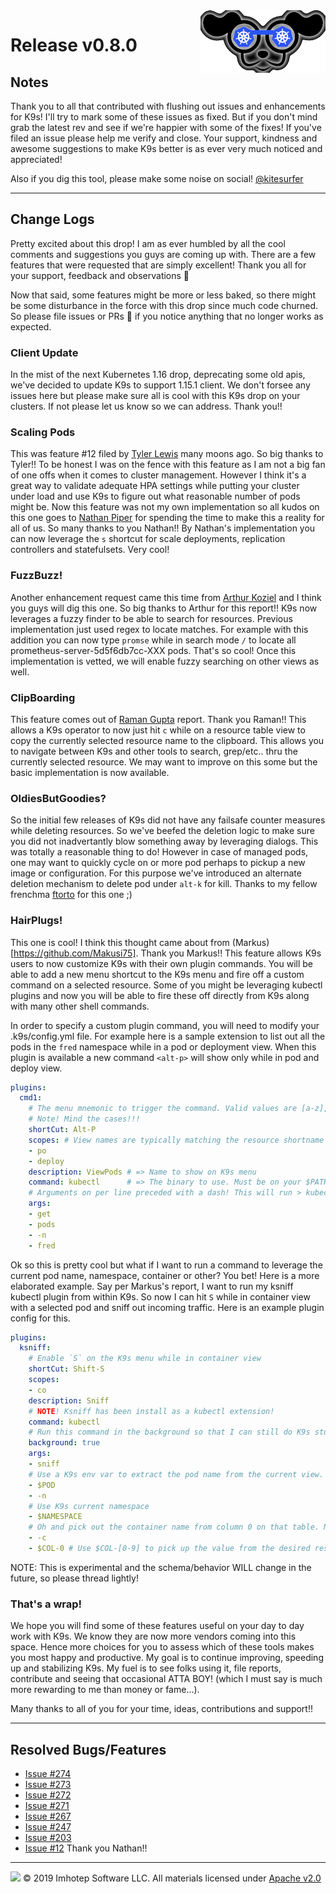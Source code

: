<img src="https://raw.githubusercontent.com/derailed/k9s/master/assets/k9s_small.png" align="right" width="200" height="auto"/>

# Release v0.8.0

## Notes

Thank you to all that contributed with flushing out issues and enhancements for K9s! I'll try to mark some of these issues as fixed. But if you don't mind grab the latest rev and see if we're happier with some of the fixes! If you've filed an issue please help me verify and close. Your support, kindness and awesome suggestions to make K9s better is as ever very much noticed and appreciated!

Also if you dig this tool, please make some noise on social! [@kitesurfer](https://twitter.com/kitesurfer)

---

## Change Logs

Pretty excited about this drop! I am as ever humbled by all the cool comments and suggestions you guys are coming up with.
There are a few features that were requested that are simply excellent! Thank you all for your support, feedback and observations 👏

Now that said, some features might be more or less baked, so there might be some disturbance in the force with this drop since much code churned. So please file issues or PRs 🥰 if you notice anything that no longer works as expected.

### Client Update

In the mist of the next Kubernetes 1.16 drop, deprecating some old apis, we've decided to update K9s to support 1.15.1 client. We don't forsee any issues here but please make sure all is cool with this K9s drop on your clusters. If not please let us know so we can address. Thank you!!

### Scaling Pods

This was feature #12 filed by [Tyler Lewis](https://github.com/alairock) many moons ago. So big thanks to Tyler!! To be honest I was on the fence with this feature as I am not a big fan of one offs when it comes to cluster management. However I think it's a great way to validate adequate HPA settings while putting your cluster under load and use K9s to figure out what reasonable number of pods might be. Now this feature was not my own implementation so all kudos on this one goes to [Nathan Piper](https://github.com/nathanpiper) for spending the time to make this a reality for all of us. So many thanks to you Nathan!!
By Nathan's implementation you can now leverage the `s` shortcut for scale deployments, replication controllers and statefulsets. Very cool!

### FuzzBuzz!

Another enhancement request came this time from [Arthur Koziel](https://github.com/arthurk) and I think you guys will dig this one. So big thanks to Arthur for this report!! K9s now leverages a fuzzy finder to be able to search for resources. Previous implementation just used regex to locate matches. For example with this addition you can now type `promse` while in search mode `/` to locate all prometheus-server-5d5f6db7cc-XXX pods. That's so cool! Once this implementation is vetted, we will enable fuzzy searching on other views as well.

### ClipBoarding

This feature comes out of [Raman Gupta](https://github.com/rocketraman) report. Thank you Raman!! This allows a K9s operator to now just hit `c` while on a resource table view to copy the currently selected resource name to the clipboard. This allows you to navigate between K9s and other tools to search, grep/etc.. thru the currently selected resource. We may want to improve on this some but the basic implementation is now available.

### OldiesButGoodies?

So the initial few releases of K9s did not have any failsafe counter measures while deleting resources. So we've beefed the deletion logic to make sure you did not inadvertantly blow something away by leveraging
dialogs. This was totally a reasonable thing to do! However in case of managed pods, one may want to quickly cycle on or more pod perhaps to pickup a new image or configuration. For this purpose we've introduced an alternate deletion mechanism to delete pod under `alt-k` for kill. Thanks to my fellow frenchma [ftorto](https://github.com/ftorto) for this one ;)

### HairPlugs!

This one is cool! I think this thought came about from (Markus)[https://github.com/Makusi75]. Thank you Markus!! This feature allows K9s users to now customize K9s with their own plugin commands. You will be able to add a new menu shortcut to the K9s menu and fire off a custom command on a selected resource. Some of you might be leveraging kubectl plugins and now you will be able to fire these off directly from K9s along with many other shell commands.

In order to specify a custom plugin command, you will need to modify your .k9s/config.yml file. For example here is a sample extension to list out all the pods in the `fred` namespace while in a pod or deployment view. When this plugin is available a new command `<alt-p>` will show only while in pod and deploy view.

```yaml
plugins:
  cmd1:
    # The menu mnemonic to trigger the command. Valid values are [a-z], Shift-[A-Z], Ctrl-[A-Z] or Alt-[A-Z]
    # Note! Mind the cases!!!
    shortCut: Alt-P
    scopes: # View names are typically matching the resource shortname ie po for pod, deploy for deployment, svc for service etc... If no shortname is available use the resource name.
    - po
    - deploy
    description: ViewPods # => Name to show on K9s menu
    command: kubectl      # => The binary to use. Must be on your $PATH.
    # Arguments on per line preceded with a dash! This will run > kubectl get pods -n fred
    args:
    - get
    - pods
    - -n
    - fred
```

Ok so this is pretty cool but what if I want to run a command to leverage the current pod name, namespace, container or other? You bet! Here is a more elaborated example. Say per Markus's report, I want to run my ksniff kubectl plugin from within K9s. So now I can hit `S` while in container view with a selected pod and sniff out incoming traffic. Here is an example plugin config for this.

```yaml
plugins:
  ksniff:
    # Enable `S` on the K9s menu while in container view
    shortCut: Shift-S
    scopes:
    - co
    description: Sniff
    # NOTE! Ksniff has been install as a kubectl extension!
    command: kubectl
    # Run this command in the background so that I can still do K9s stuff...
    background: true
    args:
    - sniff
    # Use a K9s env var to extract the pod name from the current view.
    - $POD
    - -n
    # Use K9s current namespace
    - $NAMESPACE
    # Oh and pick out the container name from column 0 on that table. Nice!!
    - -c
    - $COL-0 # Use $COL-[0-9] to pick up the value from the desired resource table column.
```

NOTE: This is experimental and the schema/behavior WILL change in the future, so please thread lightly!

### That's a wrap!

We hope you will find some of these features useful on your day to day work with K9s. We know they are now more vendors coming into this space. Hence more choices for you to assess which of these tools makes you most happy and productive. My goal is to continue improving, speeding up and stabilizing K9s. My fuel is to see folks using it, file reports, contribute and seeing that occasional ATTA BOY! (which I must say is much more rewarding to me than money or fame...).

Many thanks to all of you for your time, ideas, contributions and support!!

---

## Resolved Bugs/Features

+ [Issue #274](https://github.com/CirrusByte42/ca9s/issues/274)
+ [Issue #273](https://github.com/CirrusByte42/ca9s/issues/273)
+ [Issue #272](https://github.com/CirrusByte42/ca9s/issues/272)
+ [Issue #271](https://github.com/CirrusByte42/ca9s/issues/271)
+ [Issue #267](https://github.com/CirrusByte42/ca9s/issues/267)
+ [Issue #247](https://github.com/CirrusByte42/ca9s/issues/247)
+ [Issue #203](https://github.com/CirrusByte42/ca9s/issues/203)
+ [Issue #12](https://github.com/CirrusByte42/ca9s/issues/12) Thank you Nathan!!

---

<img src="https://raw.githubusercontent.com/derailed/k9s/master/assets/imhotep_logo.png" width="32" height="auto"/> © 2019 Imhotep Software LLC. All materials licensed under [Apache v2.0](http://www.apache.org/licenses/LICENSE-2.0)
